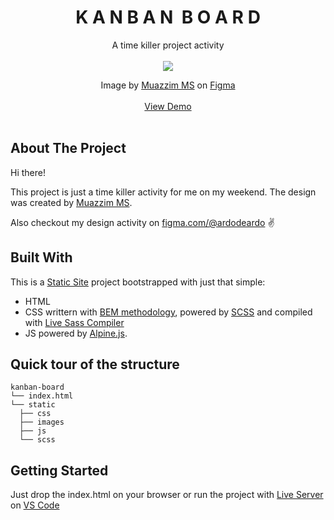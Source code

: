 <div align="center">
  <h1 align="center" style="font-weight:bold">K A N B A N&nbsp;&nbsp;B O A R D</h1>
  <p align="center">
    A time killer project activity
    <br /><br />
    <img src="https://github-production-user-asset-6210df.s3.amazonaws.com/61144146/265268720-17690453-7fc9-486a-9b9c-0c82f8f5a5c7.jpg">
    <div> Image by <a href="https://www.figma.com/@muazzim">Muazzim MS</a> on <a href="https://www.figma.com/">Figma</a></div>
    <br />
    <a href="https://kanban-board-sage.vercel.app/">View Demo</a>
    <br /><br />
  </p>
</div>

## About The Project

Hi there!

This project is just a time killer activity for me on my weekend. The design was created by [Muazzim MS](https://www.figma.com/community/file/814055731128774975/Kanban-Board).

Also checkout my design activity on [figma.com/@ardodeardo](https://www.figma.com/@ardodeardo) :v:

## Built With

This is a [Static Site](https://www.hughesandco.ca/blog/the-difference-between-dynamic-and-static-websites) project bootstrapped with just that simple:
- HTML
- CSS writtern with [BEM methodology](https://getbem.com/), powered by [SCSS](https://sass-lang.com/) and compiled with [Live Sass Compiler](https://marketplace.visualstudio.com/items?itemName=ritwickdey.live-sass)
- JS powered by [Alpine.js](https://alpinejs.dev/).

## Quick tour of the structure

```
kanban-board
└── index.html
└── static
  ├── css
  ├── images
  ├── js
  └── scss
```

## Getting Started

Just drop the index.html on your browser or run the project with [Live Server](https://marketplace.visualstudio.com/items?itemName=ritwickdey.LiveServer) on [VS Code](https://code.visualstudio.com/)
